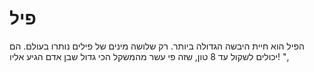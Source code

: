 # פיל

הפיל הוא חיית היבשה הגדולה ביותר. רק שלושה מינים של פילים נותרו בעולם. הם יכולים
לשקול עד 8 טון, שזה פי עשר מהמשקל הכי גדול שבן אדם הגיע אליו! ",
